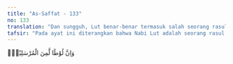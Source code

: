 ```yaml
---
title: "As-Saffat - 133"
no: 133
translation: "Dan sungguh, Lut benar-benar termasuk salah seorang rasul."
tafsir: "Pada ayat ini diterangkan bahwa Nabi Lut adalah seorang rasul Allah. Ia sezaman dengan Nabi Ibrahim. Ia diutus Allah ke negeri bernama Sodom di daerah Palestina. Penduduk negeri ini terkenal dengan perilaku homoseksual. Nabi Lut berusaha menyadarkan mereka dengan menyatakan bahwa perbuatan mereka itu menyimpang dan dikutuk Allah. Allah berfirman:\n\nDan (ingatlah) ketika Lut berkata kepada kaumnya, \"Kamu benar-benar melakukan perbuatan yang sangat keji (homoseksual) yang belum pernah dilakukan oleh seorang pun dari umat-umat sebelum kamu. Apakah pantas kamu mendatangi laki-laki, menyamun dan mengerjakan kemungkaran di tempat-tempat pertemuanmu?\" Maka jawaban kaumnya tidak lain hanya mengatakan, \"Datangkanlah kepada kami azab Allah, jika engkau termasuk orang-orang yang benar.\" (al-'Ankabut/29: 28-29)\n\nTetapi peringatan dan nasihat Nabi Lut itu tidak mereka indahkan, bahkan mereka menantang Nabi Lut untuk segera memohon kepada Allah untuk mendatangkan azab kepada mereka"
---
```


وَاِنَّ لُوْطًا لَّمِنَ الْمُرْسَلِيْنَۗ 
